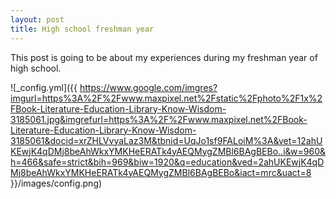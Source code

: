 ```yaml
---
layout: post
title: High school freshman year
---
```


This post is going to be about my experiences during my freshman year of high school.

![_config.yml]({{ https://www.google.com/imgres?imgurl=https%3A%2F%2Fwww.maxpixel.net%2Fstatic%2Fphoto%2F1x%2FBook-Literature-Education-Library-Know-Wisdom-3185061.jpg&imgrefurl=https%3A%2F%2Fwww.maxpixel.net%2FBook-Literature-Education-Library-Know-Wisdom-3185061&docid=xrZHLVvyaLaz3M&tbnid=UqJo1sf9FALoiM%3A&vet=12ahUKEwjK4qDMj8beAhWkxYMKHeERATk4yAEQMygZMBl6BAgBEBo..i&w=960&h=466&safe=strict&bih=969&biw=1920&q=education&ved=2ahUKEwjK4qDMj8beAhWkxYMKHeERATk4yAEQMygZMBl6BAgBEBo&iact=mrc&uact=8 }}/images/config.png)

